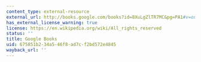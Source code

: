 ```yaml
---
content_type: external-resource
external_url: http://books.google.com/books?id=8XuLgZlTR7MC&pg=PA1#v=onepage
has_external_license_warning: true
license: https://en.wikipedia.org/wiki/All_rights_reserved
status: ''
title: Google Books
uid: 675851b2-34a5-46f8-ad7c-f2bd572e4845
wayback_url: ''
---
```

